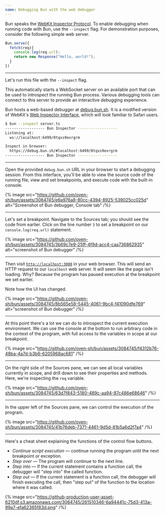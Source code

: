 ```yaml
---
name: Debugging Bun with the web debugger
---
```


Bun speaks the [WebKit Inspector Protocol](https://github.com/WebKit/WebKit/blob/main/Source/JavaScriptCore/inspector/protocol/Debugger.json). To enable debugging when running code with Bun, use the `--inspect` flag. For demonstration purposes, consider the following simple web server.

```ts#server.ts
Bun.serve({
  fetch(req){
    console.log(req.url);
    return new Response("Hello, world!");
  }
})
```

---

Let's run this file with the `--inspect` flag.

This automatically starts a WebSocket server on an available port that can be used to introspect the running Bun process. Various debugging tools can connect to this server to provide an interactive debugging experience.

Bun hosts a web-based debugger at [debug.bun.sh](https://debug.bun.sh). It is a modified version of WebKit's [Web Inspector Interface](https://webkit.org/web-inspector/web-inspector-interface/), which will look familiar to Safari users.

```sh
$ bun --inspect server.ts
------------------ Bun Inspector ------------------
Listening at:
  ws://localhost:6499/0tqxs9exrgrm

Inspect in browser:
  https://debug.bun.sh/#localhost:6499/0tqxs9exrgrm
------------------ Bun Inspector ------------------
```

---

Open the provided `debug.bun.sh` URL in your browser to start a debugging session. From this interface, you'll be able to view the source code of the running file, view and set breakpoints, and execute code with the built-in console.

{% image src="https://github.com/oven-sh/bun/assets/3084745/e6a976a8-80cc-4394-8925-539025cc025d" alt="Screenshot of Bun debugger, Console tab" /%}

---

Let's set a breakpoint. Navigate to the Sources tab; you should see the code from earlier. Click on the line number `3` to set a breakpoint on our `console.log(req.url)` statement.

{% image src="https://github.com/oven-sh/bun/assets/3084745/3b69c7e9-25ff-4f9d-acc4-caa736862935" alt="screenshot of Bun debugger" /%}

---

Then visit [`http://localhost:3000`](http://localhost:3000) in your web browser. This will send an HTTP request to our `localhost` web server. It will seem like the page isn't loading. Why? Because the program has paused execution at the breakpoint we set earlier.

Note how the UI has changed.

{% image src="https://github.com/oven-sh/bun/assets/3084745/8b565e58-5445-4061-9bc4-f41090dfe769" alt="screenshot of Bun debugger" /%}

---

At this point there's a lot we can do to introspect the current execution environment. We can use the console at the bottom to run arbitrary code in the context of the program, with full access to the variables in scope at our breakpoint.

{% image src="https://github.com/oven-sh/bun/assets/3084745/f4312b76-48ba-4a7d-b3b6-6205968ac681" /%}

---

On the right side of the Sources pane, we can see all local variables currently in scope, and drill down to see their properties and methods. Here, we're inspecting the `req` variable.

{% image src="https://github.com/oven-sh/bun/assets/3084745/63d7f843-5180-489c-aa94-87c486e68646" /%}

---

In the upper left of the Sources pane, we can control the execution of the program.

{% image src="https://github.com/oven-sh/bun/assets/3084745/41b76deb-7371-4461-9d5d-81b5a6d2f7a4" /%}

---

Here's a cheat sheet explaining the functions of the control flow buttons.

- _Continue script execution_ — continue running the program until the next breakpoint or exception.
- _Step over_ — The program will continue to the next line.
- _Step into_ — If the current statement contains a function call, the debugger will "step into" the called function.
- _Step out_ — If the current statement is a function call, the debugger will finish executing the call, then "step out" of the function to the location where it was called.

{% image src="https://github-production-user-asset-6210df.s3.amazonaws.com/3084745/261510346-6a94441c-75d3-413a-99a7-efa62365f83d.png" /%}

